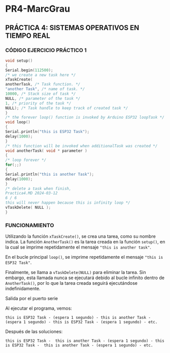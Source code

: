 # PR4-MarcGrau

## PRÁCTICA 4: SISTEMAS OPERATIVOS EN TIEMPO REAL

### CÓDIGO EJERCICIO PRÁCTICO 1
``` cpp
void setup()
{
Serial.begin(112500);
/* we create a new task here */
xTaskCreate(
anotherTask, /* Task function. */
"another Task", /* name of task. */
10000, /* Stack size of task */
NULL, /* parameter of the task */
1, /* priority of the task */
NULL); /* Task handle to keep track of created task */
}
/* the forever loop() function is invoked by Arduino ESP32 loopTask */
void loop()
{
Serial.println("this is ESP32 Task");
delay(1000);
}
/* this function will be invoked when additionalTask was created */
void anotherTask( void * parameter )
{
/* loop forever */
for(;;)
{
Serial.println("this is another Task");
delay(1000);
}
/* delete a task when finish,
Practica4.MD 2024-03-12
6 / 6
this will never happen because this is infinity loop */
vTaskDelete( NULL );
}
```
### FUNCIONAMIENTO

Utilizando la función `xTaskCreate()`, se crea una tarea, como su nombre indica.
La función `AnotherTask()` es la tarea creada en la función `setup()`, en la cual se imprime repetidamente el mensaje `"this is another task"`.

En el bucle principal `loop()`, se imprime repetidamente el mensaje `"this is ESP32 Task"`.

Finalmente, se llama a `vTaskDelete(NULL)` para eliminar la tarea. Sin embargo, esta llamada nunca se ejecutará debido al bucle infinito dentro de `AnotherTask()`, por lo que la tarea creada seguirá ejecutándose indefinidamente.

Salida por el puerto serie  

Al ejecutar el programa, vemos:

```this is ESP32 Task - (espera 1 segundo) - this is another Task - (espera 1 segundo) - this is ESP32 Task - (espera 1 segundo) - etc. ```

Después de las soluciones: 

```this is ESP32 Task -  this is another Task - (espera 1 segundo) - this is ESP32 Task -  this is another Task - (espera 1 segundo) - etc. ```
